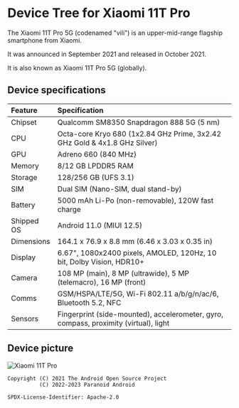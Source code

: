 # Device Tree for Xiaomi 11T Pro

The Xiaomi 11T Pro 5G (codenamed "vili") is an upper-mid-range flagship smartphone from Xiaomi.

It was announced in September 2021 and released in October 2021.

It is also known as Xiaomi 11T Pro 5G (globally).

## Device specifications

| Feature     | Specification
| :-----------|:-------------
| Chipset     | Qualcomm SM8350 Snapdragon 888 5G (5 nm)
| CPU         | Octa-core Kryo 680 (1x2.84 GHz Prime, 3x2.42 GHz Gold & 4x1.8 GHz Silver)
| GPU         | Adreno 660 (840 MHz)
| Memory      | 8/12 GB LPDDR5 RAM
| Storage     | 128/256 GB (UFS 3.1)
| SIM         | Dual SIM (Nano-SIM, dual stand-by)
| Battery     | 5000 mAh Li-Po (non-removable), 120W fast charge
| Shipped OS  | Android 11.0 (MIUI 12.5)
| Dimensions  | 164.1 x 76.9 x 8.8 mm (6.46 x 3.03 x 0.35 in)
| Display     | 6.67", 1080x2400 pixels, AMOLED, 120Hz, 10 bit, Dolby Vision, HDR10+
| Camera      | 108 MP (main), 8 MP (ultrawide), 5 MP (telemacro), 16 MP (front)
| Comms       | GSM/HSPA/LTE/5G, Wi-Fi 802.11 a/b/g/n/ac/6, Bluetooth 5.2, NFC
| Sensors     | Fingerprint (side-mounted), accelerometer, gyro, compass, proximity (virtual), light

## Device picture

![Xiaomi 11T Pro](https://s2.loli.net/2023/07/29/pBg1A3Oc6dnr7ul.png)

```
Copyright (C) 2021 The Android Open Source Project
          (C) 2022-2023 Paranoid Android

SPDX-License-Identifier: Apache-2.0
```
